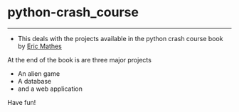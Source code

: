 # python-crash_course
-----
- This deals with the projects available in the python crash course book by [Eric Mathes](https://www.amazon.com/Python-Crash-Course-Eric-Matthes/dp/1718502702)

At the end of the book is are three major projects 
* An alien game
* A database
* and a web application

Have fun!

